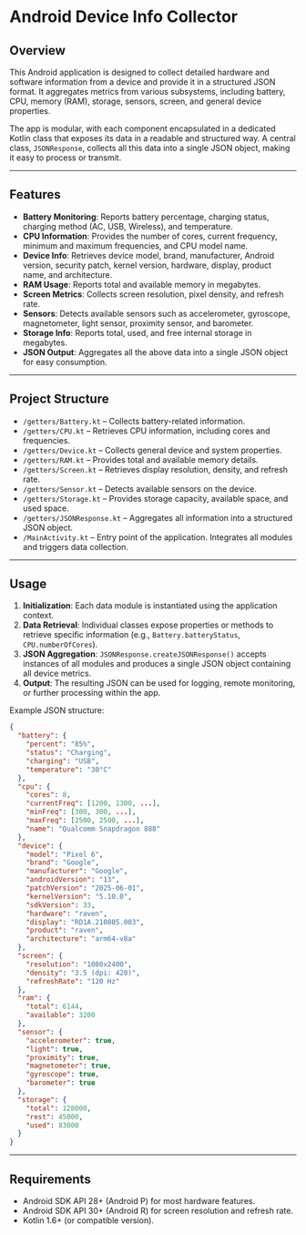 # Android Device Info Collector

## Overview
This Android application is designed to collect detailed hardware and software information from a device and provide it in a structured JSON format. It aggregates metrics from various subsystems, including battery, CPU, memory (RAM), storage, sensors, screen, and general device properties.

The app is modular, with each component encapsulated in a dedicated Kotlin class that exposes its data in a readable and structured way. A central class, `JSONResponse`, collects all this data into a single JSON object, making it easy to process or transmit.

---

## Features
- **Battery Monitoring**: Reports battery percentage, charging status, charging method (AC, USB, Wireless), and temperature.
- **CPU Information**: Provides the number of cores, current frequency, minimum and maximum frequencies, and CPU model name.
- **Device Info**: Retrieves device model, brand, manufacturer, Android version, security patch, kernel version, hardware, display, product name, and architecture.
- **RAM Usage**: Reports total and available memory in megabytes.
- **Screen Metrics**: Collects screen resolution, pixel density, and refresh rate.
- **Sensors**: Detects available sensors such as accelerometer, gyroscope, magnetometer, light sensor, proximity sensor, and barometer.
- **Storage Info**: Reports total, used, and free internal storage in megabytes.
- **JSON Output**: Aggregates all the above data into a single JSON object for easy consumption.

---

## Project Structure
- `/getters/Battery.kt` – Collects battery-related information.
- `/getters/CPU.kt` – Retrieves CPU information, including cores and frequencies.
- `/getters/Device.kt` – Collects general device and system properties.
- `/getters/RAM.kt` – Provides total and available memory details.
- `/getters/Screen.kt` – Retrieves display resolution, density, and refresh rate.
- `/getters/Sensor.kt` – Detects available sensors on the device.
- `/getters/Storage.kt` – Provides storage capacity, available space, and used space.
- `/getters/JSONResponse.kt` – Aggregates all information into a structured JSON object.
- `/MainActivity.kt` – Entry point of the application. Integrates all modules and triggers data collection.

---

## Usage
1. **Initialization**: Each data module is instantiated using the application context.
2. **Data Retrieval**: Individual classes expose properties or methods to retrieve specific information (e.g., `Battery.batteryStatus`, `CPU.numberOfCores`).
3. **JSON Aggregation**: `JSONResponse.createJSONResponse()` accepts instances of all modules and produces a single JSON object containing all device metrics.
4. **Output**: The resulting JSON can be used for logging, remote monitoring, or further processing within the app.

Example JSON structure:
```json
{
  "battery": {
    "percent": "85%",
    "status": "Charging",
    "charging": "USB",
    "temperature": "30°C"
  },
  "cpu": {
    "cores": 8,
    "currentFreq": [1200, 1300, ...],
    "minFreq": [300, 300, ...],
    "maxFreq": [2500, 2500, ...],
    "name": "Qualcomm Snapdragon 888"
  },
  "device": {
    "model": "Pixel 6",
    "brand": "Google",
    "manufacturer": "Google",
    "androidVersion": "13",
    "patchVersion": "2025-06-01",
    "kernelVersion": "5.10.0",
    "sdkVersion": 33,
    "hardware": "raven",
    "display": "RD1A.210805.003",
    "product": "raven",
    "architecture": "arm64-v8a"
  },
  "screen": {
    "resolution": "1080x2400",
    "density": "3.5 (dpi: 420)",
    "refreshRate": "120 Hz"
  },
  "ram": {
    "total": 6144,
    "available": 3200
  },
  "sensor": {
    "accelerometer": true,
    "light": true,
    "proximity": true,
    "magnetometer": true,
    "gyroscope": true,
    "barometer": true
  },
  "storage": {
    "total": 128000,
    "rest": 45000,
    "used": 83000
  }
}
```
---

## Requirements

- Android SDK API 28+ (Android P) for most hardware features.
- Android SDK API 30+ (Android R) for screen resolution and refresh rate.
- Kotlin 1.6+ (or compatible version).
